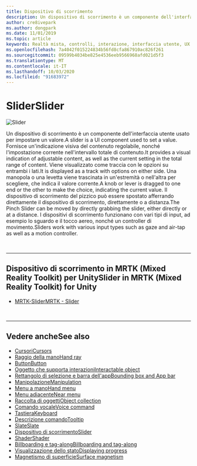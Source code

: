```yaml
---
title: Dispositivo di scorrimento
description: Un dispositivo di scorrimento è un componente dell'interfaccia utente che consente di impostare un valore spostando una manopola o una levetta in una traccia.
author: cre8ivepark
ms.author: dongpark
ms.date: 11/01/2019
ms.topic: article
keywords: Realtà mista, controlli, interazione, interfaccia utente, UX
ms.openlocfilehash: 7a4042f015224834b56fd8cfa867910ac826f261
ms.sourcegitcommit: 09599b4034be825e4536eeb9566968afd021d5f3
ms.translationtype: MT
ms.contentlocale: it-IT
ms.lasthandoff: 10/03/2020
ms.locfileid: "91683972"
---
```

# <a name="slider"></a><span data-ttu-id="87846-104">Slider</span><span class="sxs-lookup"><span data-stu-id="87846-104">Slider</span></span>

![Slider](images/UX_Hero_Slider.jpg)

<span data-ttu-id="87846-106">Un dispositivo di scorrimento è un componente dell'interfaccia utente usato per impostare un valore.</span><span class="sxs-lookup"><span data-stu-id="87846-106">A slider is a UI component used to set a value.</span></span> <span data-ttu-id="87846-107">Fornisce un'indicazione visiva del contenuto regolabile, nonché l'impostazione corrente nell'intervallo totale di contenuto.</span><span class="sxs-lookup"><span data-stu-id="87846-107">It provides a visual indication of adjustable content, as well as the current setting in the total range of content.</span></span> <span data-ttu-id="87846-108">Viene visualizzato come traccia con le opzioni su entrambi i lati.</span><span class="sxs-lookup"><span data-stu-id="87846-108">It is displayed as a track with options on either side.</span></span> <span data-ttu-id="87846-109">Una manopola o una levetta viene trascinata in un'estremità o nell'altra per scegliere, che indica il valore corrente.</span><span class="sxs-lookup"><span data-stu-id="87846-109">A knob or lever is dragged to one end or the other to make the choice, indicating the current value.</span></span> <span data-ttu-id="87846-110">Il dispositivo di scorrimento del pizzico può essere spostato afferrando direttamente il dispositivo di scorrimento, direttamente o a distanza.</span><span class="sxs-lookup"><span data-stu-id="87846-110">The Pinch Slider can be moved by directly grabbing the slider, either directly or at a distance.</span></span> <span data-ttu-id="87846-111">I dispositivi di scorrimento funzionano con vari tipi di input, ad esempio lo sguardo e il tocco aereo, nonché un controller di movimento.</span><span class="sxs-lookup"><span data-stu-id="87846-111">Sliders work with various input types such as gaze and air-tap as well as a motion controller.</span></span>

<br>

---

## <a name="slider-in-mrtk-mixed-reality-toolkit-for-unity"></a><span data-ttu-id="87846-112">Dispositivo di scorrimento in MRTK (Mixed Reality Toolkit) per Unity</span><span class="sxs-lookup"><span data-stu-id="87846-112">Slider in MRTK (Mixed Reality Toolkit) for Unity</span></span>

* [<span data-ttu-id="87846-113">MRTK-Slider</span><span class="sxs-lookup"><span data-stu-id="87846-113">MRTK - Slider</span></span>](https://microsoft.github.io/MixedRealityToolkit-Unity/Documentation/README_Sliders.html)

<br>

---

## <a name="see-also"></a><span data-ttu-id="87846-114">Vedere anche</span><span class="sxs-lookup"><span data-stu-id="87846-114">See also</span></span>

* [<span data-ttu-id="87846-115">Cursori</span><span class="sxs-lookup"><span data-stu-id="87846-115">Cursors</span></span>](cursors.md)
* [<span data-ttu-id="87846-116">Raggio della mano</span><span class="sxs-lookup"><span data-stu-id="87846-116">Hand ray</span></span>](point-and-commit.md)
* [<span data-ttu-id="87846-117">Button</span><span class="sxs-lookup"><span data-stu-id="87846-117">Button</span></span>](button.md)
* [<span data-ttu-id="87846-118">Oggetto che supporta interazioni</span><span class="sxs-lookup"><span data-stu-id="87846-118">Interactable object</span></span>](interactable-object.md)
* [<span data-ttu-id="87846-119">Rettangolo di selezione e barra dell'app</span><span class="sxs-lookup"><span data-stu-id="87846-119">Bounding box and App bar</span></span>](app-bar-and-bounding-box.md)
* [<span data-ttu-id="87846-120">Manipolazione</span><span class="sxs-lookup"><span data-stu-id="87846-120">Manipulation</span></span>](direct-manipulation.md)
* [<span data-ttu-id="87846-121">Menu a mano</span><span class="sxs-lookup"><span data-stu-id="87846-121">Hand menu</span></span>](hand-menu.md)
* [<span data-ttu-id="87846-122">Menu adiacente</span><span class="sxs-lookup"><span data-stu-id="87846-122">Near menu</span></span>](near-menu.md)
* [<span data-ttu-id="87846-123">Raccolta di oggetti</span><span class="sxs-lookup"><span data-stu-id="87846-123">Object collection</span></span>](object-collection.md)
* [<span data-ttu-id="87846-124">Comando vocale</span><span class="sxs-lookup"><span data-stu-id="87846-124">Voice command</span></span>](voice-input.md)
* [<span data-ttu-id="87846-125">Tastiera</span><span class="sxs-lookup"><span data-stu-id="87846-125">Keyboard</span></span>](keyboard.md)
* [<span data-ttu-id="87846-126">Descrizione comando</span><span class="sxs-lookup"><span data-stu-id="87846-126">Tooltip</span></span>](tooltip.md)
* [<span data-ttu-id="87846-127">Slate</span><span class="sxs-lookup"><span data-stu-id="87846-127">Slate</span></span>](slate.md)
* [<span data-ttu-id="87846-128">Dispositivo di scorrimento</span><span class="sxs-lookup"><span data-stu-id="87846-128">Slider</span></span>](slider.md)
* [<span data-ttu-id="87846-129">Shader</span><span class="sxs-lookup"><span data-stu-id="87846-129">Shader</span></span>](shader.md)
* [<span data-ttu-id="87846-130">Billboarding e tag-along</span><span class="sxs-lookup"><span data-stu-id="87846-130">Billboarding and tag-along</span></span>](billboarding-and-tag-along.md)
* [<span data-ttu-id="87846-131">Visualizzazione dello stato</span><span class="sxs-lookup"><span data-stu-id="87846-131">Displaying progress</span></span>](progress.md)
* [<span data-ttu-id="87846-132">Magnetismo di superficie</span><span class="sxs-lookup"><span data-stu-id="87846-132">Surface magnetism</span></span>](surface-magnetism.md)
